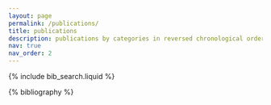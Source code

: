 ```yaml
---
layout: page
permalink: /publications/
title: publications
description: publications by categories in reversed chronological order. * represents equal contributions. 
nav: true
nav_order: 2
---
```


<!-- _pages/publications.md -->

<!-- Bibsearch Feature -->

{% include bib_search.liquid %}

<div class="publications">

{% bibliography %}

</div>
